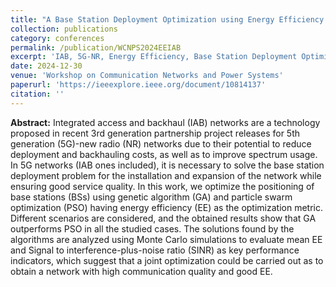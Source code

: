 ```yaml
---
title: "A Base Station Deployment Optimization using Energy Efficiency for Networks with Integrated Access and Backhaul"
collection: publications
category: conferences
permalink: /publication/WCNPS2024EEIAB
excerpt: 'IAB, 5G-NR, Energy Efficiency, Base Station Deployment Optimization, GA, PSO'
date: 2024-12-30
venue: 'Workshop on Communication Networks and Power Systems'
paperurl: 'https://ieeexplore.ieee.org/document/10814137'
citation: ''
---
```

**Abstract:**
Integrated access and backhaul (IAB) networks are a technology proposed in recent 3rd generation partnership project releases for 5th generation (5G)-new radio (NR) networks due to their potential to reduce deployment and backhauling costs, as well as to improve spectrum usage. In 5G networks (IAB ones included), it is necessary to solve the base station deployment problem for the installation and expansion of the network while ensuring good service quality. In this work, we optimize the positioning of base stations (BSs) using genetic algorithm (GA) and particle swarm optimization (PSO) having energy efficiency (EE) as the optimization metric. Different scenarios are considered, and the obtained results show that GA outperforms PSO in all the studied cases. The solutions found by the algorithms are analyzed using Monte Carlo simulations to evaluate mean EE and Signal to interference-plus-noise ratio (SINR) as key performance indicators, which suggest that a joint optimization could be carried out as to obtain a network with high communication quality and good EE.

